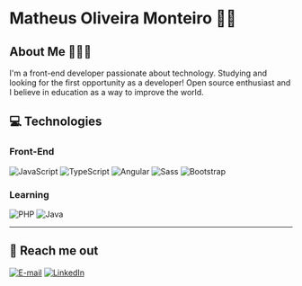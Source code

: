 # Matheus Oliveira Monteiro 👋🏻

## About Me 👨🏻‍💻
I'm a front-end developer passionate about technology. Studying and looking for the first opportunity as a developer!
Open source enthusiast and I believe in education as a way to improve the world.

## 💻 Technologies

<h3>Front-End</h3>

![JavaScript](https://img.shields.io/badge/JavaScript-000?style=for-the-badge&logo=javascript&logoColor=F0DB4F)
![TypeScript](https://img.shields.io/badge/TypeScript-000?style=for-the-badge&logo=typescript&logoColor=0177C1)
![Angular](https://img.shields.io/badge/Angular-000?style=for-the-badge&logo=angular&logoColor=FF0000)
![Sass](https://img.shields.io/badge/SASS-000?style=for-the-badge&logo=sass&logoColor=CD6799)
![Bootstrap](https://img.shields.io/badge/bootstrap-000?style=for-the-badge&logo=bootstrap&logoColor=553C7B)

<h3>Learning</h3>

![PHP](https://img.shields.io/badge/php-000?style=for-the-badge&logo=php&logoColor=6C78AF)
![Java](https://img.shields.io/badge/java-000?style=for-the-badge&logo=java&logoColor=6C78AF)

<hr>

## 💬 Reach me out

[![E-mail](https://img.shields.io/badge/-Email-000?style=for-the-badge&logo=microsoft-outlook&logoColor=E94D5F)](mailto:matheus7227@gmail.com)
[![LinkedIn](https://img.shields.io/badge/-LinkedIn-000?style=for-the-badge&logo=linkedin&logoColor=30A3DC)](https://www.linkedin.com/in/matheus-oliveira-monteiro-3a5b8925a/)
